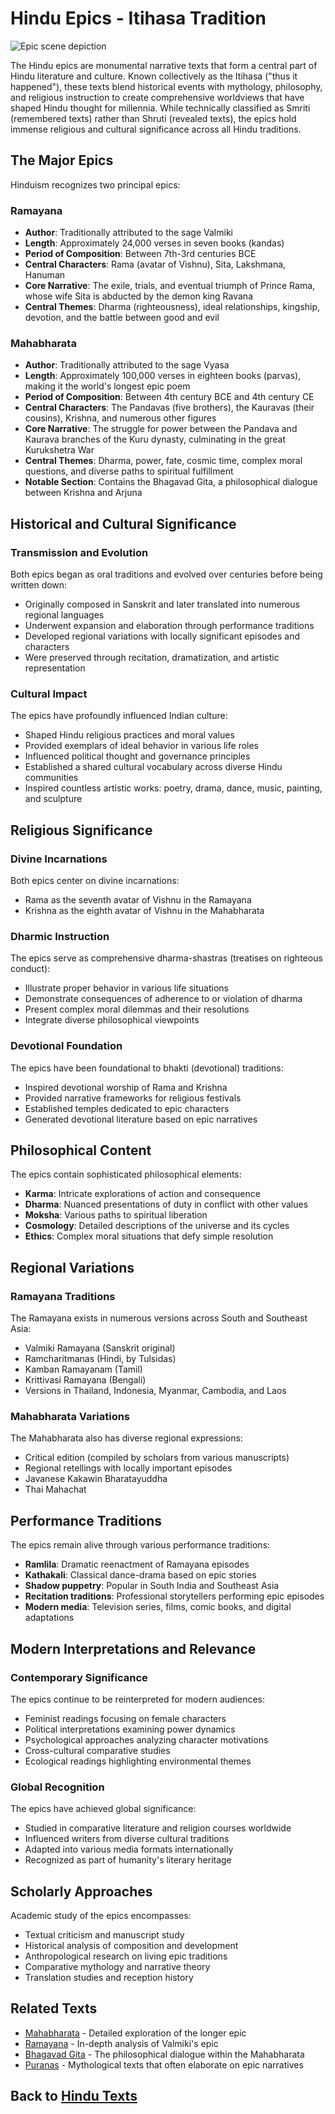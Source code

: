 # Hindu Epics - Itihasa Tradition

![Epic scene depiction](hindu_epics_art.jpg)

The Hindu epics are monumental narrative texts that form a central part of Hindu literature and culture. Known collectively as the Itihasa ("thus it happened"), these texts blend historical events with mythology, philosophy, and religious instruction to create comprehensive worldviews that have shaped Hindu thought for millennia. While technically classified as Smriti (remembered texts) rather than Shruti (revealed texts), the epics hold immense religious and cultural significance across all Hindu traditions.

## The Major Epics

Hinduism recognizes two principal epics:

### Ramayana

- **Author**: Traditionally attributed to the sage Valmiki
- **Length**: Approximately 24,000 verses in seven books (kandas)
- **Period of Composition**: Between 7th-3rd centuries BCE
- **Central Characters**: Rama (avatar of Vishnu), Sita, Lakshmana, Hanuman
- **Core Narrative**: The exile, trials, and eventual triumph of Prince Rama, whose wife Sita is abducted by the demon king Ravana
- **Central Themes**: Dharma (righteousness), ideal relationships, kingship, devotion, and the battle between good and evil

### Mahabharata

- **Author**: Traditionally attributed to the sage Vyasa
- **Length**: Approximately 100,000 verses in eighteen books (parvas), making it the world's longest epic poem
- **Period of Composition**: Between 4th century BCE and 4th century CE
- **Central Characters**: The Pandavas (five brothers), the Kauravas (their cousins), Krishna, and numerous other figures
- **Core Narrative**: The struggle for power between the Pandava and Kaurava branches of the Kuru dynasty, culminating in the great Kurukshetra War
- **Central Themes**: Dharma, power, fate, cosmic time, complex moral questions, and diverse paths to spiritual fulfillment
- **Notable Section**: Contains the Bhagavad Gita, a philosophical dialogue between Krishna and Arjuna

## Historical and Cultural Significance

### Transmission and Evolution

Both epics began as oral traditions and evolved over centuries before being written down:
- Originally composed in Sanskrit and later translated into numerous regional languages
- Underwent expansion and elaboration through performance traditions
- Developed regional variations with locally significant episodes and characters
- Were preserved through recitation, dramatization, and artistic representation

### Cultural Impact

The epics have profoundly influenced Indian culture:
- Shaped Hindu religious practices and moral values
- Provided exemplars of ideal behavior in various life roles
- Influenced political thought and governance principles
- Established a shared cultural vocabulary across diverse Hindu communities
- Inspired countless artistic works: poetry, drama, dance, music, painting, and sculpture

## Religious Significance

### Divine Incarnations

Both epics center on divine incarnations:
- Rama as the seventh avatar of Vishnu in the Ramayana
- Krishna as the eighth avatar of Vishnu in the Mahabharata

### Dharmic Instruction

The epics serve as comprehensive dharma-shastras (treatises on righteous conduct):
- Illustrate proper behavior in various life situations
- Demonstrate consequences of adherence to or violation of dharma
- Present complex moral dilemmas and their resolutions
- Integrate diverse philosophical viewpoints

### Devotional Foundation

The epics have been foundational to bhakti (devotional) traditions:
- Inspired devotional worship of Rama and Krishna
- Provided narrative frameworks for religious festivals
- Established temples dedicated to epic characters
- Generated devotional literature based on epic narratives

## Philosophical Content

The epics contain sophisticated philosophical elements:
- **Karma**: Intricate explorations of action and consequence
- **Dharma**: Nuanced presentations of duty in conflict with other values
- **Moksha**: Various paths to spiritual liberation
- **Cosmology**: Detailed descriptions of the universe and its cycles
- **Ethics**: Complex moral situations that defy simple resolution

## Regional Variations

### Ramayana Traditions

The Ramayana exists in numerous versions across South and Southeast Asia:
- Valmiki Ramayana (Sanskrit original)
- Ramcharitmanas (Hindi, by Tulsidas)
- Kamban Ramayanam (Tamil)
- Krittivasi Ramayana (Bengali)
- Versions in Thailand, Indonesia, Myanmar, Cambodia, and Laos

### Mahabharata Variations

The Mahabharata also has diverse regional expressions:
- Critical edition (compiled by scholars from various manuscripts)
- Regional retellings with locally important episodes
- Javanese Kakawin Bharatayuddha
- Thai Mahachat

## Performance Traditions

The epics remain alive through various performance traditions:
- **Ramlila**: Dramatic reenactment of Ramayana episodes
- **Kathakali**: Classical dance-drama based on epic stories
- **Shadow puppetry**: Popular in South India and Southeast Asia
- **Recitation traditions**: Professional storytellers performing epic episodes
- **Modern media**: Television series, films, comic books, and digital adaptations

## Modern Interpretations and Relevance

### Contemporary Significance

The epics continue to be reinterpreted for modern audiences:
- Feminist readings focusing on female characters
- Political interpretations examining power dynamics
- Psychological approaches analyzing character motivations
- Cross-cultural comparative studies
- Ecological readings highlighting environmental themes

### Global Recognition

The epics have achieved global significance:
- Studied in comparative literature and religion courses worldwide
- Influenced writers from diverse cultural traditions
- Adapted into various media formats internationally
- Recognized as part of humanity's literary heritage

## Scholarly Approaches

Academic study of the epics encompasses:
- Textual criticism and manuscript study
- Historical analysis of composition and development
- Anthropological research on living epic traditions
- Comparative mythology and narrative theory
- Translation studies and reception history

## Related Texts

- [Mahabharata](./mahabharata.md) - Detailed exploration of the longer epic
- [Ramayana](./ramayana.md) - In-depth analysis of Valmiki's epic
- [Bhagavad Gita](./bhagavad_gita.md) - The philosophical dialogue within the Mahabharata
- [Puranas](./puranas.md) - Mythological texts that often elaborate on epic narratives

## Back to [Hindu Texts](./README.md)
